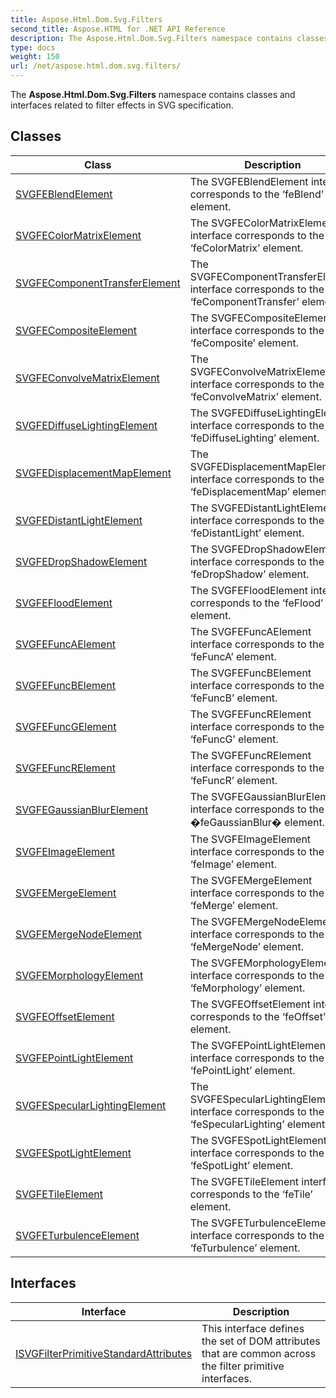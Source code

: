 ```yaml
---
title: Aspose.Html.Dom.Svg.Filters
second_title: Aspose.HTML for .NET API Reference
description: The Aspose.Html.Dom.Svg.Filters namespace contains classes and interfaces related to filter effects in SVG specification
type: docs
weight: 150
url: /net/aspose.html.dom.svg.filters/
---
```

The **Aspose.Html.Dom.Svg.Filters** namespace contains classes and interfaces related to filter effects in SVG specification.

## Classes

| Class | Description |
| --- | --- |
| [SVGFEBlendElement](./svgfeblendelement/) | The SVGFEBlendElement interface corresponds to the ‘feBlend’ element. |
| [SVGFEColorMatrixElement](./svgfecolormatrixelement/) | The SVGFEColorMatrixElement interface corresponds to the ‘feColorMatrix’ element. |
| [SVGFEComponentTransferElement](./svgfecomponenttransferelement/) | The SVGFEComponentTransferElement interface corresponds to the ‘feComponentTransfer’ element. |
| [SVGFECompositeElement](./svgfecompositeelement/) | The SVGFECompositeElement interface corresponds to the ‘feComposite’ element. |
| [SVGFEConvolveMatrixElement](./svgfeconvolvematrixelement/) | The SVGFEConvolveMatrixElement interface corresponds to the ‘feConvolveMatrix’ element. |
| [SVGFEDiffuseLightingElement](./svgfediffuselightingelement/) | The SVGFEDiffuseLightingElement interface corresponds to the ‘feDiffuseLighting’ element. |
| [SVGFEDisplacementMapElement](./svgfedisplacementmapelement/) | The SVGFEDisplacementMapElement interface corresponds to the ‘feDisplacementMap’ element. |
| [SVGFEDistantLightElement](./svgfedistantlightelement/) | The SVGFEDistantLightElement interface corresponds to the ‘feDistantLight’ element. |
| [SVGFEDropShadowElement](./svgfedropshadowelement/) | The SVGFEDropShadowElement interface corresponds to the ‘feDropShadow’ element. |
| [SVGFEFloodElement](./svgfefloodelement/) | The SVGFEFloodElement interface corresponds to the ‘feFlood’ element. |
| [SVGFEFuncAElement](./svgfefuncaelement/) | The SVGFEFuncAElement interface corresponds to the ‘feFuncA’ element. |
| [SVGFEFuncBElement](./svgfefuncbelement/) | The SVGFEFuncBElement interface corresponds to the ‘feFuncB’ element. |
| [SVGFEFuncGElement](./svgfefuncgelement/) | The SVGFEFuncRElement interface corresponds to the ‘feFuncG’ element. |
| [SVGFEFuncRElement](./svgfefuncrelement/) | The SVGFEFuncRElement interface corresponds to the ‘feFuncR’ element. |
| [SVGFEGaussianBlurElement](./svgfegaussianblurelement/) | The SVGFEGaussianBlurElement interface corresponds to the �feGaussianBlur� element. |
| [SVGFEImageElement](./svgfeimageelement/) | The SVGFEImageElement interface corresponds to the ‘feImage’ element. |
| [SVGFEMergeElement](./svgfemergeelement/) | The SVGFEMergeElement interface corresponds to the ‘feMerge’ element. |
| [SVGFEMergeNodeElement](./svgfemergenodeelement/) | The SVGFEMergeNodeElement interface corresponds to the ‘feMergeNode’ element. |
| [SVGFEMorphologyElement](./svgfemorphologyelement/) | The SVGFEMorphologyElement interface corresponds to the ‘feMorphology’ element. |
| [SVGFEOffsetElement](./svgfeoffsetelement/) | The SVGFEOffsetElement interface corresponds to the ‘feOffset’ element. |
| [SVGFEPointLightElement](./svgfepointlightelement/) | The SVGFEPointLightElement interface corresponds to the ‘fePointLight’ element. |
| [SVGFESpecularLightingElement](./svgfespecularlightingelement/) | The SVGFESpecularLightingElement interface corresponds to the ‘feSpecularLighting’ element. |
| [SVGFESpotLightElement](./svgfespotlightelement/) | The SVGFESpotLightElement interface corresponds to the ‘feSpotLight’ element. |
| [SVGFETileElement](./svgfetileelement/) | The SVGFETileElement interface corresponds to the ‘feTile’ element. |
| [SVGFETurbulenceElement](./svgfeturbulenceelement/) | The SVGFETurbulenceElement interface corresponds to the ‘feTurbulence’ element. |
## Interfaces

| Interface | Description |
| --- | --- |
| [ISVGFilterPrimitiveStandardAttributes](./isvgfilterprimitivestandardattributes/) | This interface defines the set of DOM attributes that are common across the filter primitive interfaces. |
